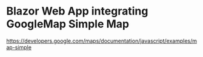 # Blazor Web App integrating GoogleMap Simple Map

https://developers.google.com/maps/documentation/javascript/examples/map-simple

